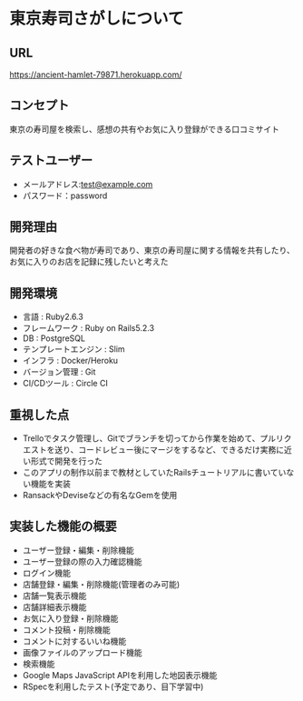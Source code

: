 # 東京寿司さがしについて

## URL
https://ancient-hamlet-79871.herokuapp.com/

## コンセプト
東京の寿司屋を検索し、感想の共有やお気に入り登録ができる口コミサイト

## テストユーザー
- メールアドレス:test@example.com
- パスワード：password

## 開発理由
開発者の好きな食べ物が寿司であり、東京の寿司屋に関する情報を共有したり、お気に入りのお店を記録に残したいと考えた

## 開発環境
- 言語 : Ruby2.6.3
- フレームワーク : Ruby on Rails5.2.3
- DB : PostgreSQL
- テンプレートエンジン : Slim
- インフラ : Docker/Heroku
- バージョン管理 : Git
- CI/CDツール : Circle CI

## 重視した点
- Trelloでタスク管理し、Gitでブランチを切ってから作業を始めて、プルリクエストを送り、コードレビュー後にマージをするなど、できるだけ実務に近い形式で開発を行った
- このアプリの制作以前まで教材としていたRailsチュートリアルに書いていない機能を実装
- RansackやDeviseなどの有名なGemを使用

## 実装した機能の概要
- ユーザー登録・編集・削除機能 
- ユーザー登録の際の入力確認機能
- ログイン機能
- 店舗登録・編集・削除機能(管理者のみ可能)
- 店舗一覧表示機能
- 店舗詳細表示機能
- お気に入り登録・削除機能
- コメント投稿・削除機能
- コメントに対するいいね機能
- 画像ファイルのアップロード機能
- 検索機能
- Google Maps JavaScript APIを利用した地図表示機能
- RSpecを利用したテスト(予定であり、目下学習中)
